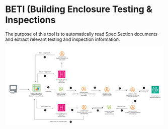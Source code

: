 # BETI (Building Enclosure Testing & Inspections

The purpose of this tool is to automatically read Spec Section documents and extract relevant testing and inspection information.

![Architecture](architecture.png "Architecture")

